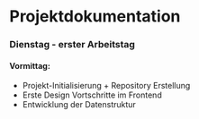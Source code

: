 # Projektdokumentation

### Dienstag - erster Arbeitstag

#### Vormittag:

- Projekt-Initialisierung + Repository Erstellung
- Erste Design Vortschritte im Frontend
- Entwicklung der Datenstruktur